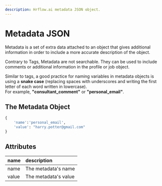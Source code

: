 ```yaml
---
description: Hrflow.ai metadata JSON object.
---
```


# Metadata JSON

Metadata is a set of extra data attached to an object that gives additional information in order to include a more accurate description of the object.

Contrary to Tags, Metadata are not searchable. They can be used to include comments or additional information in the profile or job object.

Similar to tags, a good practice for naming variables in metadata objects is using a **snake case** \(replacing spaces with underscores and writing the first letter of each word written in lowercase\).   
For example, **"consultant\_comment"** or **"personal\_email"**.

## The Metadata Object

```python
{
    'name':'personal_email',
    'value': "harry.potter@gmail.com"
}
```

## Attributes

| name | description |
| :--- | :--- |
| name | The metadata's name |
| value | The metadata's value |

